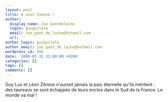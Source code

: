 ```yaml
---
layout: post
title: A vous Simone !
author:
  display_name: Joe Gantdelaine
  login: guiguilele
  email: joe_gant_de_laine@hotmail.com
  url: ''
author_login: guiguilele
author_email: joe_gant_de_laine@hotmail.com
wordpress_id: 456
date: '2008-07-31 21:00:00 +0200'
categories: []
tags: []
comments: []
---
```

Guy Lux et Léon Zitrone n'auront jamais la paix éternelle qu'ils méritent : des taureaux se sont échappés de leurs enclos dans le Sud de la France. Le monde va mal !
